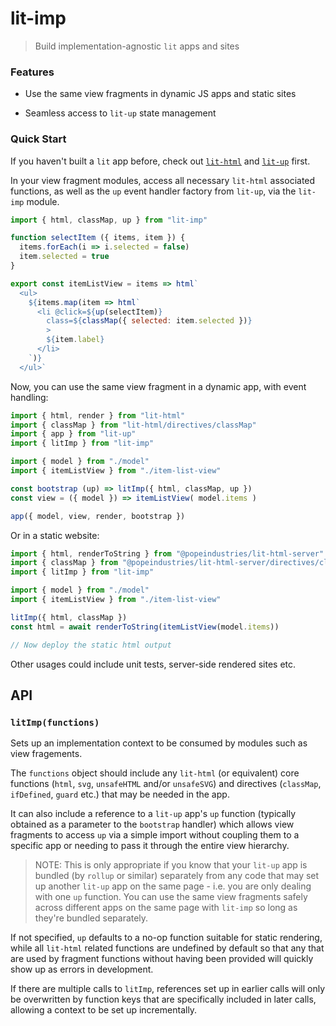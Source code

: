 # lit-imp

> Build implementation-agnostic `lit` apps and sites

### Features

* Use the same view fragments in dynamic JS apps and static sites

* Seamless access to `lit-up` state management

### Quick Start

If you haven't built a `lit` app before, check out [`lit-html`](https://lit-html.polymer-project.org/) and [`lit-up`](https://github.com/klaudhaus/lit-up) first.

In your view fragment modules, access all necessary `lit-html` associated functions, as well as the `up` event handler factory from `lit-up`, via the `lit-imp` module.

```js
import { html, classMap, up } from "lit-imp"

function selectItem ({ items, item }) {
  items.forEach(i => i.selected = false)
  item.selected = true
}

export const itemListView = items => html`
  <ul>
    ${items.map(item => html`
      <li @click=${up(selectItem)}
        class=${classMap({ selected: item.selected })}
        >
        ${item.label}
      </li>
    `)}
  </ul>`
```

Now, you can use the same view fragment in a dynamic app, with event handling:

```js
import { html, render } from "lit-html"
import { classMap } from "lit-html/directives/classMap"
import { app } from "lit-up"
import { litImp } from "lit-imp"

import { model } from "./model"
import { itemListView } from "./item-list-view"

const bootstrap (up) => litImp({ html, classMap, up })
const view = ({ model }) => itemListView( model.items )

app({ model, view, render, bootstrap })
```

Or in a static website:

```js
import { html, renderToString } from "@popeindustries/lit-html-server"
import { classMap } from "@popeindustries/lit-html-server/directives/classMap"
import { litImp } from "lit-imp"

import { model } from "./model"
import { itemListView } from "./item-list-view"

litImp({ html, classMap })
const html = await renderToString(itemListView(model.items))

// Now deploy the static html output
```

Other usages could include unit tests, server-side rendered sites etc.



## API

### `litImp(functions)`

Sets up an implementation context to be consumed by modules such as view fragements. 

The `functions` object should include any `lit-html` (or equivalent) core functions (`html`, `svg`, `unsafeHTML` and/or `unsafeSVG`) and directives (`classMap`, `ifDefined`, `guard` etc.) that may be needed in the app. 

It can also include a reference to a `lit-up` app's `up` function (typically obtained as a parameter to the  `bootstrap` handler) which allows view fragments to access `up` via a simple import without coupling them to a specific app or needing to pass it through the entire view hierarchy.

> NOTE: This is only appropriate if you know that your `lit-up` app is bundled (by `rollup` or similar) separately from any code that may set up another `lit-up` app on the same page - i.e. you are only dealing with one `up` function. You can use the same view fragments safely across different apps on the same page with `lit-imp` so long as they're bundled separately.

If not specified, `up` defaults to a no-op function suitable for static rendering, while all `lit-html` related functions are undefined by default so that any that are used by fragment functions without having been provided will quickly show up as errors in development.

If there are multiple calls to `litImp`, references set up in earlier calls will only be overwritten by function keys that are specifically included in later calls, allowing a context to be set up incrementally. 


